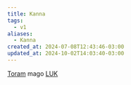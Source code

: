 ```yaml
---
title: Kanna
tags:
  - v1
aliases:
  - Kanna
created_at: 2024-07-08T12:43:46-03:00
updated_at: 2024-10-02T14:03:40-03:00
---
```


[Toram](../../../../atomos/2024/07/26/Toram.md)
mago [LUK](../../../../entrada/2024/07/09/Toram_LUK.md)